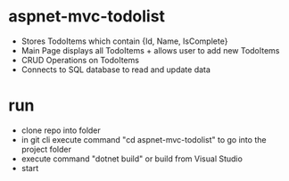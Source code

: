 # aspnet-mvc-todolist

- Stores TodoItems which contain {Id, Name, IsComplete}
- Main Page displays all TodoItems + allows user to add new TodoItems
- CRUD Operations on TodoItems
- Connects to SQL database to read and update data

# run

- clone repo into folder
- in git cli execute command "cd aspnet-mvc-todolist" to go into the project folder
- execute command "dotnet build" or build from Visual Studio
- start
